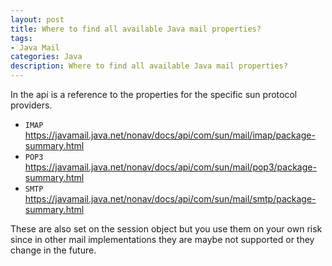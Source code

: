 ```yaml
---
layout: post
title: Where to find all available Java mail properties?
tags:
- Java Mail
categories: Java
description: Where to find all available Java mail properties?
---
```


In the api is a reference to the properties for the specific sun protocol providers.

- `IMAP` https://javamail.java.net/nonav/docs/api/com/sun/mail/imap/package-summary.html
- `POP3` https://javamail.java.net/nonav/docs/api/com/sun/mail/pop3/package-summary.html
- `SMTP` https://javamail.java.net/nonav/docs/api/com/sun/mail/smtp/package-summary.html

These are also set on the session object but you use them on your own risk since in other mail implementations they are maybe not supported or they change in the future.